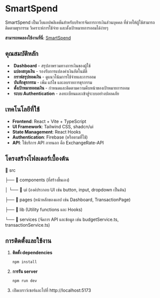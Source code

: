 # SmartSpend 

SmartSpend เป็นเว็บแอปพลิเคชันสำหรับบริหารจัดการการเงินส่วนบุคคล ที่ช่วยให้ผู้ใช้สามารถติดตามธุรกรรม วิเคราะห์การใช้จ่าย และตั้งเป้าหมายการออมได้ง่ายๆ

**สามารถทดลองใช้งานที่นี่**: [SmartSpend](https://smart-spend-v2.vercel.app)

## คุณสมบัติหลัก

-  **Dashboard** - สรุปภาพรวมทางการเงินของผู้ใช้
-  **แปลงสกุลเงิน** - รองรับการแปลงค่าเงินอัตโนมัติ
-  **กราฟสรุปยอดเงิน** - ดูแนวโน้มการใช้จ่ายและการออม
-  **บันทึกธุรกรรม** - เพิ่ม แก้ไข และลบรายการธุรกรรม
-  **ตั้งเป้าหมายออมเงิน** - กำหนดและติดตามความคืบหน้าของเป้าหมายการออม
-  **ระบบ Authentication** - ลงทะเบียนและเข้าสู่ระบบอย่างปลอดภัย

## เทคโนโลยีที่ใช้

- **Frontend**: React + Vite + TypeScript
- **UI Framework**: Tailwind CSS, shadcn/ui
- **State Management**: React Hooks
- **Authentication**: Firebase (หรือตามที่ใช้)
- **API**: ใช้บริการ API ภายนอก คือ ExchangeRate-API

## โครงสร้างโฟลเดอร์เบื้องต้น

📂 src

├── 📂 components (ที่สร้างขึ้นเอง)

│ └── 📂 ui (องค์ประกอบ UI เช่น button, input, dropdown เป็นต้น)

├── 📂 pages (หน้าหลักของแอป เช่น Dashboard, TransactionPage)

├── 📂 lib (Utility functions และ Hooks)

└── 📂 services (จัดการ API และข้อมูล เช่น budgetService.ts, transactionService.ts)


## การติดตั้งและใช้งาน
1. **ติดตั้ง dependencies**  
   ```sh
   npm install

2. **การรัน server**
   ```sh
   npm run dev

3. เปิดเบราว์เซอร์และไปที่ http://localhost:5173
